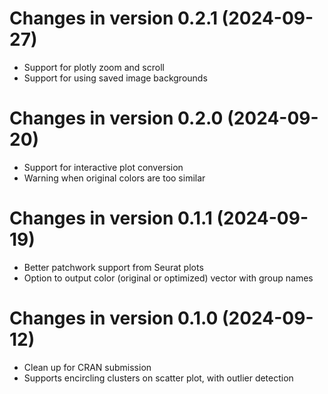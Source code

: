 # Changes in version 0.2.1 (2024-09-27)
* Support for plotly zoom and scroll
* Support for using saved image backgrounds

# Changes in version 0.2.0 (2024-09-20)
* Support for interactive plot conversion
* Warning when original colors are too similar

# Changes in version 0.1.1 (2024-09-19)
* Better patchwork support from Seurat plots
* Option to output color (original or optimized) vector with group names

# Changes in version 0.1.0 (2024-09-12)
* Clean up for CRAN submission
* Supports encircling clusters on scatter plot, with outlier detection